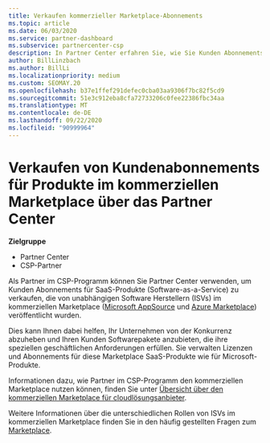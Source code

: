 ```yaml
---
title: Verkaufen kommerzieller Marketplace-Abonnements
ms.topic: article
ms.date: 06/03/2020
ms.service: partner-dashboard
ms.subservice: partnercenter-csp
description: In Partner Center erfahren Sie, wie Sie Kunden Abonnements für SaaS-Produkte verkaufen, die von unabhängigen Software Herstellern (ISVs) auf dem kommerziellen Marketplace veröffentlicht werden.
author: BillLinzbach
ms.author: BillLi
ms.localizationpriority: medium
ms.custom: SEOMAY.20
ms.openlocfilehash: b37e1ffef291defec0cba03aa9306f7bc82f5cd9
ms.sourcegitcommit: 51e3c912eba8cfa72733206c0fee22386fbc34aa
ms.translationtype: MT
ms.contentlocale: de-DE
ms.lasthandoff: 09/22/2020
ms.locfileid: "90999964"
---
```

# <a name="use-partner-center-to-sell-customers-subscriptions-to-commercial-marketplace-products"></a>Verkaufen von Kundenabonnements für Produkte im kommerziellen Marketplace über das Partner Center

**Zielgruppe**

- Partner Center
- CSP-Partner

Als Partner im CSP-Programm können Sie Partner Center verwenden, um Kunden Abonnements für SaaS-Produkte (Software-as-a-Service) zu verkaufen, die von unabhängigen Software Herstellern (ISVs) im kommerziellen Marketplace ([Microsoft AppSource](https://appsource.microsoft.com/) und [Azure Marketplace](https://azuremarketplace.microsoft.com/)) veröffentlicht wurden.

Dies kann Ihnen dabei helfen, Ihr Unternehmen von der Konkurrenz abzuheben und Ihren Kunden Softwarepakete anzubieten, die ihre speziellen geschäftlichen Anforderungen erfüllen. Sie verwalten Lizenzen und Abonnements für diese Marketplace SaaS-Produkte wie für Microsoft-Produkte.

Informationen dazu, wie Partner im CSP-Programm den kommerziellen Marketplace nutzen können, finden Sie unter [Übersicht über den kommerziellen Marketplace für cloudlösungsanbieter](csp-commercial-marketplace-overview.md).

Weitere Informationen über die unterschiedlichen Rollen von ISVs im kommerziellen Marketplace finden Sie in den häufig gestellten Fragen zum [Marketplace](/azure/marketplace/marketplace-faq-publisher-guide).